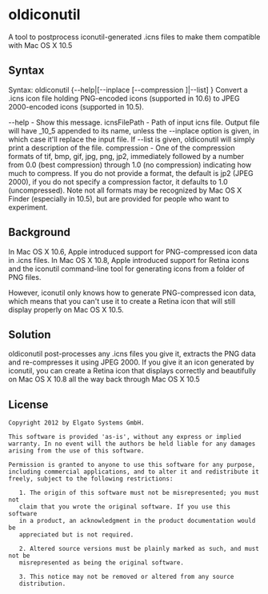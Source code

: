 oldiconutil
===========

A tool to postprocess iconutil-generated .icns files to make them compatible
with Mac OS X 10.5

Syntax
------

Syntax: oldiconutil {--help|[--inplace [--compression <compression>]|--list] <icnsFilePath>}
Convert a .icns icon file holding PNG-encoded icons (supported
in 10.6) to JPEG 2000-encoded icons (supported in 10.5).

--help - Show this message.
icnsFilePath - Path of input icns file. Output file will have _10_5 appended to its name,
unless the --inplace option is given, in which case it'll replace the input file.
If --list is given, oldiconutil will simply print a description of the file.
compression - One of the compression formats of tif, bmp, gif, jpg, png, jp2, immediately
followed by a number from 0.0 (best compression) through 1.0 (no compression) indicating how
much to compress. If you do not provide a format, the default is jp2 (JPEG 2000), if you do
not specify a compression factor, it defaults to 1.0 (uncompressed). Note not all formats
may be recognized by Mac OS X Finder (especially in 10.5), but are provided for people who
want to experiment.

Background
----------

In Mac OS X 10.6, Apple introduced support for PNG-compressed icon data in
.icns files. In Mac OS X 10.8, Apple introduced support for Retina icons and
the iconutil command-line tool for generating icons from a folder of PNG files.

However, iconutil only knows how to generate PNG-compressed icon data, which
means that you can't use it to create a Retina icon that will still display
properly on Mac OS X 10.5.

Solution
--------

oldiconutil post-processes any .icns files you give it, extracts the PNG data
and re-compresses it using JPEG 2000. If you give it an icon generated by
iconutil, you can create a Retina icon that displays correctly and beautifully
on Mac OS X 10.8 all the way back through Mac OS X 10.5

License
-------

	Copyright 2012 by Elgato Systems GmbH.

	This software is provided 'as-is', without any express or implied
	warranty. In no event will the authors be held liable for any damages
	arising from the use of this software.
	
	Permission is granted to anyone to use this software for any purpose,
	including commercial applications, and to alter it and redistribute it
	freely, subject to the following restrictions:
	
	   1. The origin of this software must not be misrepresented; you must not
	   claim that you wrote the original software. If you use this software
	   in a product, an acknowledgment in the product documentation would be
	   appreciated but is not required.
	
	   2. Altered source versions must be plainly marked as such, and must not be
	   misrepresented as being the original software.
	
	   3. This notice may not be removed or altered from any source
	   distribution.
